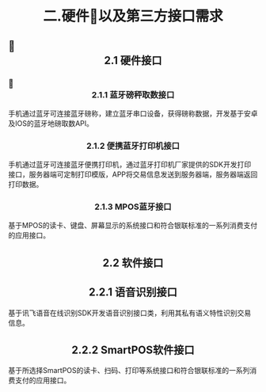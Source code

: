 # <center>二.硬件以及第三方接口需求</center>

##  <center>2.1 硬件接口</center>

###  <center>2.1.1 蓝牙磅秤取数接口</center>


手机通过蓝牙可连接蓝牙磅称，建立蓝牙串口设备，获得磅称数据，开发基于安卓及IOS的蓝牙地磅取数API。


### <center>2.1.2 便携蓝牙打印机接口</center>
 手机通过蓝牙可连接蓝牙便携打印机，通过蓝牙打印机厂家提供的SDK开发打印接口，服务器端可定制打印模版，APP将交易信息发送到服务器端，服务器端返回打印数据。
### <center>2.1.3 MPOS蓝牙接口</center>

基于MPOS的读卡、键盘、屏幕显示的系统接口和符合银联标准的一系列消费支付的应用接口。

## <center>2.2 软件接口</center>
## <center>2.2.1 语音识别接口</center>
基于讯飞语音在线识别SDK开发语音识别接口类，利用其私有语义特性识别交易信息。

## <center>2.2.2 SmartPOS软件接口</center>
基于所选择SmartPOS的读卡、扫码、打印等系统接口和符合银联标准的一系列消费支付的应用接口。


